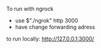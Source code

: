 To run with ngrock 
- use $"./ngrok" http 3000
- have change forwarding adress

to run locally: http://127.0.0.1:3000/